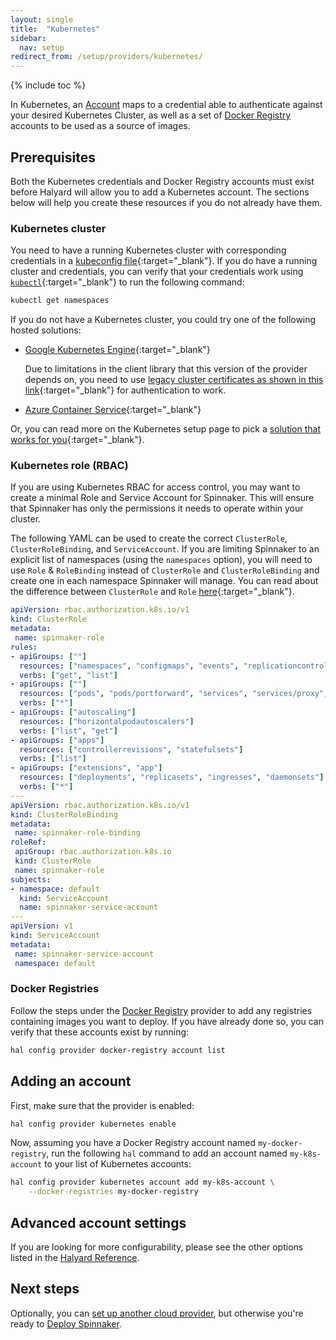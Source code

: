 ```yaml
---
layout: single
title:  "Kubernetes"
sidebar:
  nav: setup
redirect_from: /setup/providers/kubernetes/
---
```


{% include toc %}

In Kubernetes, an [Account](/concepts/providers/#accounts) maps to a
credential able to authenticate against your desired Kubernetes Cluster, as
well as a set of [Docker Registry](/setup/providers/docker-registry) accounts
to be used as a source of images.

## Prerequisites

Both the Kubernetes credentials and Docker Registry accounts must exist before
Halyard will allow you to add a Kubernetes account. The sections below will
help you create these resources if you do not already have them.

### Kubernetes cluster

You need to have a running Kubernetes cluster with corresponding credentials in
a [kubeconfig
file](https://kubernetes.io/docs/concepts/cluster-administration/authenticate-across-clusters-kubeconfig/){:target="\_blank"}.
If you do have a running cluster and credentials, you can verify that your
credentials work using
[`kubectl`](https://kubernetes.io/docs/user-guide/kubectl-overview/){:target="\_blank"}
to run the following command:

```bash
kubectl get namespaces
```

If you do not have a Kubernetes cluster, you could try one of the following
hosted solutions:

* [Google Kubernetes Engine](https://cloud.google.com/container-engine/){:target="\_blank"}

  Due to limitations in the client library that this version of the provider
  depends on, you need to use [legacy cluster certificates as shown in this
  link](https://cloud.google.com/kubernetes-engine/docs/how-to/iam-integration#authentication_modes){:target="\_blank"}
  for authentication to work.

* [Azure Container
  Service](https://docs.microsoft.com/en-us/azure/container-service/container-service-kubernetes-walkthrough){:target="\_blank"}

Or, you can read more on the Kubernetes setup page to pick a [solution that
works for you](https://kubernetes.io/docs/setup/pick-right-solution/){:target="\_blank"}.

### Kubernetes role (RBAC)

If you are using Kubernetes RBAC for access control, you may want to create a minimal Role and Service Account for Spinnaker.
This will ensure that Spinnaker has only the permissions it needs to operate within your cluster.

The following YAML can be used to create the correct `ClusterRole`, `ClusterRoleBinding`, and `ServiceAccount`. If you are limiting
Spinnaker to an explicit list of namespaces (using the `namespaces` option), you will need to use `Role` & `RoleBinding` instead of
`ClusterRole` and `ClusterRoleBinding` and create one in each namespace Spinnaker will manage. You can read about the difference
between `ClusterRole` and `Role` [here](https://kubernetes.io/docs/admin/authorization/rbac/#rolebinding-and-clusterrolebinding){:target="\_blank"}.


```yaml
apiVersion: rbac.authorization.k8s.io/v1
kind: ClusterRole
metadata:
 name: spinnaker-role
rules:
- apiGroups: [""]
  resources: ["namespaces", "configmaps", "events", "replicationcontrollers", "serviceaccounts", "pods/logs"]
  verbs: ["get", "list"]
- apiGroups: [""]
  resources: ["pods", "pods/portforward", "services", "services/proxy", "secrets"]
  verbs: ["*"]
- apiGroups: ["autoscaling"]
  resources: ["horizontalpodautoscalers"]
  verbs: ["list", "get"]
- apiGroups: ["apps"]
  resources: ["controllerrevisions", "statefulsets"]
  verbs: ["list"]
- apiGroups: ["extensions", "app"]
  resources: ["deployments", "replicasets", "ingresses", "daemonsets"]
  verbs: ["*"]
---
apiVersion: rbac.authorization.k8s.io/v1
kind: ClusterRoleBinding
metadata:
 name: spinnaker-role-binding
roleRef:
 apiGroup: rbac.authorization.k8s.io
 kind: ClusterRole
 name: spinnaker-role
subjects:
- namespace: default
  kind: ServiceAccount
  name: spinnaker-service-account
---
apiVersion: v1
kind: ServiceAccount
metadata:
 name: spinnaker-service-account
 namespace: default
```

### Docker Registries

Follow the steps under the [Docker Registry](/setup/providers/docker-registry)
provider to add any registries containing images you want to deploy. If
you have already done so, you can verify that these accounts exist by running:

```bash
hal config provider docker-registry account list
```

## Adding an account

First, make sure that the provider is enabled:

```bash
hal config provider kubernetes enable
```

Now, assuming you have a Docker Registry account named `my-docker-registry`,
run the following `hal` command to add an account named `my-k8s-account` to
your list of Kubernetes accounts:

```bash
hal config provider kubernetes account add my-k8s-account \
    --docker-registries my-docker-registry
```

## Advanced account settings

If you are looking for more configurability, please see the other options
listed in the [Halyard
Reference](/reference/halyard/commands#hal-config-provider-kubernetes-account-add).

## Next steps

Optionally, you can [set up another cloud provider](/setup/install/providers/), but otherwise you're ready to [Deploy Spinnaker](/setup/install/deploy/).
